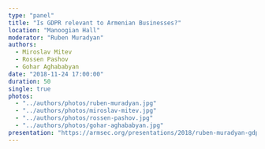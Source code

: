 ```yaml
---
type: "panel"
title: "Is GDPR relevant to Armenian Businesses?"
location: "Manoogian Hall"
moderator: "Ruben Muradyan"
authors:
  - Miroslav Mitev
  - Rossen Pashov
  - Gohar Aghababyan
date: "2018-11-24 17:00:00"
duration: 50
single: true
photos:
  - "../authors/photos/ruben-muradyan.jpg"
  - "../authors/photos/miroslav-mitev.jpg"
  - "../authors/photos/rossen-pashov.jpg"
  - "../authors/photos/gohar-aghababyan.jpg"
presentation: "https://armsec.org/presentations/2018/ruben-muradyan-gdpr-good-bad-ugly.pptx"
---
```

